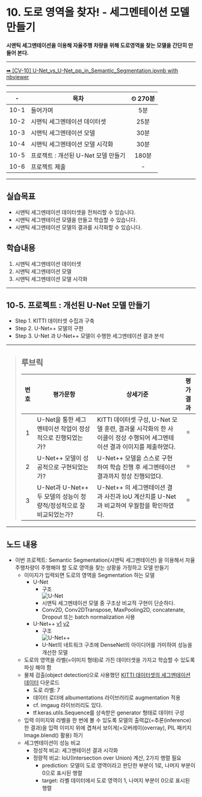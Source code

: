 # 10. 도로 영역을 찾자! - 세그멘테이션 모델 만들기

**시맨틱 세그멘테이션을 이용해 자율주행 차량을 위해 도로영역을 찾는 모델을 간단히 만들어 본다.**

---

[➡ [CV-10] U-Net_vs_U-Net_pp_in_Semantic_Segmentation.ipynb with nbviewer](https://nbviewer.org/github/HRPzz/AIFFEL/blob/main/GOING_DEEPER_CV/Node_10/%5BCV-10%5D%20U-Net_vs_U-Net_pp_in_Semantic_Segmentation.ipynb)

---

|-|목차|⏲ 270분|
|:---:|---|:---:|
|10-1| 들어가며 | 5분|
|10-2| 시맨틱 세그멘테이션 데이터셋 | 25분|
|10-3| 시맨틱 세그멘테이션 모델 | 30분|
|10-4| 시맨틱 세그멘테이션 모델 시각화 | 30분|
|10-5| 프로젝트 : 개선된 U-Net 모델 만들기 | 180분|
|10-6| 프로젝트 제출 |-|

---

## 실습목표

- 시맨틱 세그멘테이션 데이터셋을 전처리할 수 있습니다.
- 시맨틱 세그멘테이션 모델을 만들고 학습할 수 있습니다.
- 시맨틱 세그멘테이션 모델의 결과를 시각화할 수 있습니다.

## 학습내용

1. 시맨틱 세그멘테이션 데이터셋
2. 시맨틱 세그멘테이션 모델
3. 시맨틱 세그멘테이션 모델 시각화

---

## 10-5. 프로젝트 : 개선된 U-Net 모델 만들기

- Step 1. KITTI 데이터셋 수집과 구축
- Step 2. U-Net++ 모델의 구현
- Step 3. U-Net 과 U-Net++ 모델이 수행한 세그멘테이션 결과 분석

---

>## **루브릭**
>
>|번호|평가문항|상세기준|평가결과|
>|:---:|---|---|:---:|
>|1|U-Net을 통한 세그멘테이션 작업이 정상적으로 진행되었는가?|KITTI 데이터셋 구성, U-Net 모델 훈련, 결과물 시각화의 한 사이클이 정상 수행되어 세그멘테이션 결과 이미지를 제출하였다.|⭐|
>|2|U-Net++ 모델이 성공적으로 구현되었는가?|U-Net++ 모델을 스스로 구현하여 학습 진행 후 세그멘테이션 결과까지 정상 진행되었다.|⭐|
>|3|U-Net과 U-Net++ 두 모델의 성능이 정량적/정성적으로 잘 비교되었는가?|U-Net++ 의 세그멘테이션 결과 사진과 IoU 계산치를 U-Net과 비교하여 우월함을 확인하였다.|⭐|

---

## 노드 내용

- 이번 프로젝트: Semantic Segmentation(시맨틱 세그멘테이션) 을 이용해서 자율주행차량이 주행해야 할 도로 영역을 찾는 상황을 가정하고 모델 만들기
  - 이미지가 입력되면 도로의 영역을 Segmentation 하는 모델
    - U-Net
      - 구조<br>![U-Net](https://d3s0tskafalll9.cloudfront.net/media/images/u-net_1kfpgqE.max-800x600.png)
      - 시맨틱 세그멘테이션 모델 중 구조상 비교적 구현이 단순하다.
      - Conv2D, Conv2DTranspose, MaxPooling2D, concatenate, Dropout 또는 batch normalization 사용
    - U-Net++ [v1](https://arxiv.org/abs/1807.10165) [v2](https://arxiv.org/abs/1912.05074)
      - 구조<br>![U-Net++](https://d3s0tskafalll9.cloudfront.net/media/images/GC-5-P-UNPP.max-800x600.png)
      - U-Net의 네트워크 구조에 DenseNet의 아이디어를 가미하여 성능을 개선한 모델
  - 도로의 영역을 라벨(=이미지 형태)로 가진 데이터셋을 가지고 학습할 수 있도록 파싱 해야 함
  - 물체 검출(object detection)으로 사용했던 [KITTI 데이터셋의 세그멘테이션 데이터](http://www.cvlibs.net/datasets/kitti/eval_semantics.php) 다운로드
    - 도로 라벨: 7
    - 데이터 로더에 albumentations 라이브러리로 augmentation 적용
    - cf. imgaug 라이브러리도 있다.
    - tf.keras.utils.Sequence를 상속받은 generator 형태로 데이터 구성
  - 입력 이미지와 라벨을 한 번에 볼 수 있도록 모델의 출력값(=추론(inference)한 결과)을 입력 이미지 위에 겹쳐서 보이게(=오버레이(overray), PIL 패키지 Image.blend() 활용) 하기
  - 세그멘테이션이 성능 비교
    - 정성적 비교: 세그멘테이션 결과 시각화
    - 정량적 비교: IoU(Intersection over Union) 계산, 2가지 행렬 필요
      - prediction: 모델이 도로 영역이라고 판단한 부분이 1로, 나머지 부분이 0으로 표시된 행렬
      - target: 라벨 데이터에서 도로 영역이 1, 나머지 부분이 0으로 표시된 행렬
